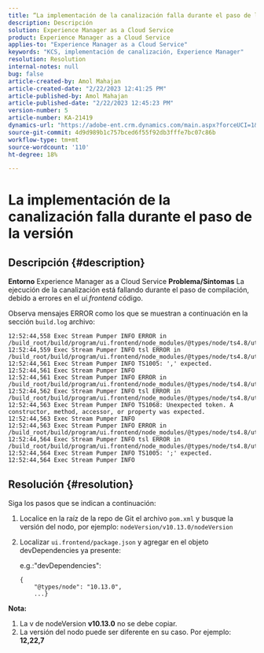 ```yaml
---
title: “La implementación de la canalización falla durante el paso de la versión”
description: Descripción
solution: Experience Manager as a Cloud Service
product: Experience Manager as a Cloud Service
applies-to: "Experience Manager as a Cloud Service"
keywords: "KCS, implementación de canalización, Experience Manager"
resolution: Resolution
internal-notes: null
bug: false
article-created-by: Amol Mahajan
article-created-date: "2/22/2023 12:41:25 PM"
article-published-by: Amol Mahajan
article-published-date: "2/22/2023 12:45:23 PM"
version-number: 5
article-number: KA-21419
dynamics-url: "https://adobe-ent.crm.dynamics.com/main.aspx?forceUCI=1&pagetype=entityrecord&etn=knowledgearticle&id=54614d32-aeb2-ed11-83fe-6045bd0065b6"
source-git-commit: 4d9d989b1c757bced6f55f92db3fffe7bc07c86b
workflow-type: tm+mt
source-wordcount: '110'
ht-degree: 18%

---
```


# La implementación de la canalización falla durante el paso de la versión

## Descripción {#description}

<b>Entorno</b>
Experience Manager as a Cloud Service
<b>Problema/Síntomas</b>
La ejecución de la canalización está fallando durante el paso de compilación, debido a errores en el *ui.frontend* código.

Observa mensajes ERROR como los que se muestran a continuación en la sección `build.log` archivo:


```
12:52:44,558 Exec Stream Pumper INFO ERROR in /build_root/build/program/ui.frontend/node_modules/@types/node/ts4.8/util.d.ts
12:52:44,559 Exec Stream Pumper INFO tsl ERROR in /build_root/build/program/ui.frontend/node_modules/@types/node/ts4.8/util.d.ts(1485,42)
12:52:44,561 Exec Stream Pumper INFO TS1005: ',' expected.
12:52:44,561 Exec Stream Pumper INFO
12:52:44,561 Exec Stream Pumper INFO ERROR in /build_root/build/program/ui.frontend/node_modules/@types/node/ts4.8/util.d.ts
12:52:44,562 Exec Stream Pumper INFO tsl ERROR in /build_root/build/program/ui.frontend/node_modules/@types/node/ts4.8/util.d.ts(1485,44)
12:52:44,563 Exec Stream Pumper INFO TS1068: Unexpected token. A constructor, method, accessor, or property was expected.
12:52:44,563 Exec Stream Pumper INFO
12:52:44,563 Exec Stream Pumper INFO ERROR in /build_root/build/program/ui.frontend/node_modules/@types/node/ts4.8/util.d.ts
12:52:44,564 Exec Stream Pumper INFO tsl ERROR in /build_root/build/program/ui.frontend/node_modules/@types/node/ts4.8/util.d.ts(1485,57)
12:52:44,564 Exec Stream Pumper INFO TS1005: ';' expected.
12:52:44,564 Exec Stream Pumper INFO
```



## Resolución {#resolution}

Siga los pasos que se indican a continuación:<br>
1. Localice en la raíz de la repo de Git el archivo `pom.xml` y busque la versión del nodo, por ejemplo: `nodeVersion/v10.13.0/nodeVersion`
2. Localizar `ui.frontend/package.json` y agregar en el objeto devDependencies ya presente:

   e.g.:&quot;devDependencies&quot;:


   ```
   {
       "@types/node": "10.13.0",
       ...}
   ```


<b>Nota:</b>

1. La v de nodeVersion <b>v10.13.0</b> no se debe copiar.
2. La versión del nodo puede ser diferente en su caso. Por ejemplo: <b>12,22,7</b>

